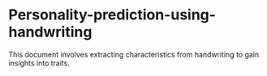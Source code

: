# Personality-prediction-using-handwriting
This document involves extracting characteristics from handwriting to gain insights into traits.
